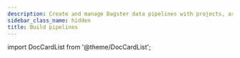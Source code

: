 ```yaml
---
description: Create and manage Dagster data pipelines with projects, assets, resources, partitions and backfills, Dagster pipes, IO managers, ops, and jobs.
sidebar_class_name: hidden
title: Build pipelines
---
```


import DocCardList from '@theme/DocCardList';

<DocCardList />
